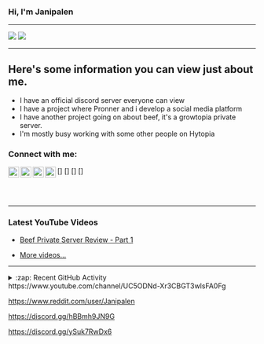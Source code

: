 ### Hi, I'm Janipalen

---

<img src="https://github-readme-stats.vercel.app/api?username=irestartz&theme=dark&include_all_commits=true&show_icons=true"/>
<img src="https://github-readme-stats.vercel.app/api/top-langs/?username=janipalen&theme=dark&layout=compact"/>

---

## Here's some information you can view just about me.

- I have an official discord server everyone can view
- I have a project where Pronner and i develop a social media platform
- I have another project going on about beef, it's a growtopia private server.
- I'm mostly busy working with some other people on Hytopia

### Connect with me:

[<img align="left" alt="Janipalen | YouTube" width="22px" src="https://cdn.jsdelivr.net/npm/simple-icons@v3/icons/youtube.svg" />]
[<img align="left" alt="Janipalen | Hytopia" width="22px" src="https://cdn.jsdelivr.net/npm/simple-icons@v3/icons/discord.svg" />]
[<img align="left" alt="Janipalen | Reddit" width="22px" src="https://cdn.jsdelivr.net/npm/simple-icons@v3/icons/reddit.svg" />]
[<img align="left" alt="Janipalen | Beef" width="22px" src="https://cdn.jsdelivr.net/npm/simple-icons@v3/icons/discord.svg" />]

<br />
<br />

---

### Latest YouTube Videos

<!-- YOUTUBE:START -->
- [Beef Private Server Review - Part 1](https://youtu.be/9LA9bD61b_A)
<!-- YOUTUBE:END -->

- [More videos...](https://www.youtube.com/channel/UC5ODNd-Xr3CBGT3wlsFA0Fg)

---

<details>
  <summary>:zap: Recent GitHub Activity</summary>
  
<!--START_SECTION:activity-->
1. Created Project [Janipalen/GTAS-Source](https://github.com/Janipalen/GTAS-Source)
2. Created Project [Janipalen/Enigma-Website](https://github.com/Janipalen/Enigma-Website)
3. Updated Project [Janipalen/GTAS-Source](https://github.com/Janipalen/GTAS-Source)
4. Updated Links on [Janipalen/GTAS-Source](https://github.com/Janipalen/GTAS-Source)
5. Updated Descriprions on [Janipalen/Enigma-Website](https://github.com/Janipalen/Enigma-Website)
<!--END_SECTION:activity-->

</details>

</details>
https://www.youtube.com/channel/UC5ODNd-Xr3CBGT3wlsFA0Fg

https://www.reddit.com/user/Janipalen

https://discord.gg/hBBmh9JN9G

https://discord.gg/ySuk7RwDx6
